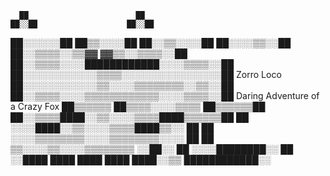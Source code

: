       ██                        ██
    ██░░██                    ██░░██
  ██░░░░░░██                ██▒▒░░░░██
  ██░░▒▒░░░░██            ██░░░░▒▒░░██
  ██░░▒▒▒▒░░▒▒▓▓        ▓▓▒▒░░▒▒▒▒░░██
  ██░░▒▒▒▒░░░░████████████░░░░▒▒▒▒░░██
  ██░░░░░░░░░░░░▒▒▒▒░░░░░░░░░░░░░░░░██      Zorro Loco
  ██░░░░░░░░░░░░▒▒░░░░▒▒▒▒▒▒▒▒░░▒▒░░██
  ██░░▒▒▒▒░░░░▒▒▒▒▒▒▒▒▒▒▒▒░░░░▒▒▒▒░░██  Daring Adventure of a Crazy Fox
  ██▒▒▒▒▒▒  ██▒▒▒▒░░░░▒▒▒▒  ██▒▒▒▒▒▒██
  ██░░▒▒▒▒████░░▒▒░░░░▒▒▒▒████▒▒▒▒▒▒██
  ██  ░░░░████░░▒▒░░░░▒▒▒▒████▒▒░░  ██
  ██  ░░░░▒▒▒▒▒▒▒▒░░░░▒▒▒▒▒▒▒▒░░░░  ██
    ██    ▒▒░░░░▒▒░░░░▒▒▒▒▒▒▒▒  ░░██░░
    ██      ░░░░████████░░        ██
    ░░████        ████        ████
          ████            ████░░▒▒
              ████████████░░

